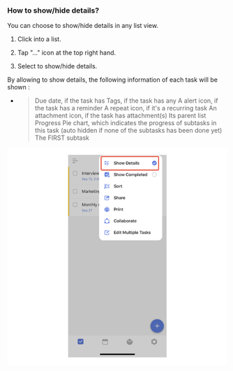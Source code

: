 ### How to show/hide details?

You can choose to show/hide details in any list view.

1. Click into a list.

2. Tap "..." icon at the top right hand.

3. Select to show/hide details.


By allowing to show details, the following information of each task will be shown :

* >Due date, if the task has
Tags, if the task has any
A alert icon, if the task has a reminder
A repeat icon, if it's a recurring task
An attachment icon, if the task has attachment(s)
Its parent list
Progress Pie chart, which indicates the progress of subtasks in this task (auto hidden if none of the subtasks has been done yet)
The FIRST subtask


![iosshowdetail](../../images/ticktick-ios-app/List/showdetails.jpg)

